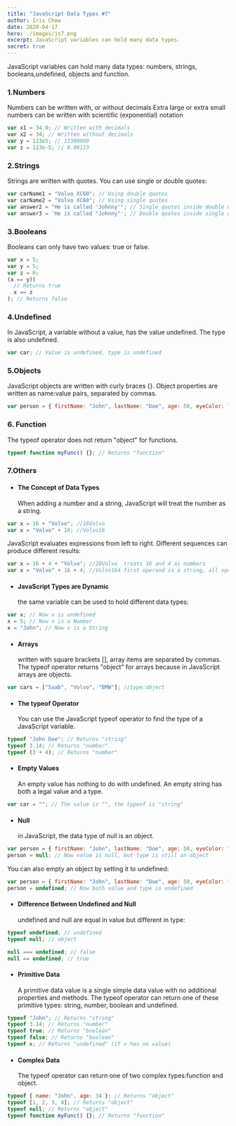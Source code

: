 ```yaml
---
title: "JavaScript Data Types #7"
author: Iris Chew
date: 2020-04-17
hero: ./images/js7.png
excerpt: JavaScript variables can hold many data types.
secret: true
---
```


JavaScript variables can hold many data types: numbers, strings, booleans,undefined, objects and function.

### 1.Numbers

Numbers can be written with, or without decimals
Extra large or extra small numbers can be written with scientific (exponential) notation

```javascript
var x1 = 34.0; // Written with decimals
var x2 = 34; // Written without decimals
var y = 123e5; // 12300000
var z = 123e-5; // 0.00123
```

### 2.Strings

Strings are written with quotes. You can use single or double quotes:

```javascript
var carName1 = "Volvo XC60"; // Using double quotes
var carName2 = "Volvo XC60"; // Using single quotes
var answer2 = "He is called 'Johnny'"; // Single quotes inside double quotes
var answer3 = 'He is called "Johnny"'; // Double quotes inside single quotes
```

### 3.Booleans

Booleans can only have two values: true or false.

```javascript
var x = 5;
var y = 5;
var z = 6;
(x == y)(
  // Returns true
  x == z
); // Returns false
```

### 4.Undefined

In JavaScript, a variable without a value, has the value undefined. The type is also undefined.

```javascript
var car; // Value is undefined, type is undefined
```

### 5.Objects

JavaScript objects are written with curly braces {}.
Object properties are written as name:value pairs, separated by commas.

```javascript
var person = { firstName: "John", lastName: "Doe", age: 50, eyeColor: "blue" };
```

### 6. Function

The typeof operator does not return "object" for functions.

```javascript
typeof function myFunc() {}; // Returns "function"
```

### 7.Others

- #### The Concept of Data Types
  When adding a number and a string, JavaScript will treat the number as a string.

```javascript
var x = 16 + "Volvo"; //16Volvo
var x = "Volvo" + 16; //Volvo16
```

JavaScript evaluates expressions from left to right. Different sequences can produce different results:

```javascript
var x = 16 + 4 + "Volvo"; //20Volvo  treats 16 and 4 as numbers
var x = "Volvo" + 16 + 4; //Volvo164 first operand is a string, all operands are treated as strings.
```

- #### JavaScript Types are Dynamic
  the same variable can be used to hold different data types:

```javascript
var x; // Now x is undefined
x = 5; // Now x is a Number
x = "John"; // Now x is a String
```

- #### Arrays
  written with square brackets [], array items are separated by commas.
  The typeof operator returns "object" for arrays because in JavaScript arrays are objects.

```javascript
var cars = ["Saab", "Volvo", "BMW"]; //type:object
```

- #### The typeof Operator
  You can use the JavaScript typeof operator to find the type of a JavaScript variable.

```javascript
typeof "John Doe"; // Returns "string"
typeof 3.14; // Returns "number"
typeof (3 + 4); // Returns "number"
```

- #### Empty Values
  An empty value has nothing to do with undefined.
  An empty string has both a legal value and a type.

```javascript
var car = ""; // The value is "", the typeof is "string"
```

- #### Null
  in JavaScript, the data type of null is an object.

```javascript
var person = { firstName: "John", lastName: "Doe", age: 50, eyeColor: "blue" };
person = null; // Now value is null, but type is still an object
```

You can also empty an object by setting it to undefined:

```javascript
var person = { firstName: "John", lastName: "Doe", age: 50, eyeColor: "blue" };
person = undefined; // Now both value and type is undefined
```

- #### Difference Between Undefined and Null
  undefined and null are equal in value but different in type:

```javascript
typeof undefined; // undefined
typeof null; // object

null === undefined; // false
null == undefined; // true
```

- #### Primitive Data
  A primitive data value is a single simple data value with no additional properties and methods.
  The typeof operator can return one of these primitive types: string, number, boolean and undefined.

```javascript
typeof "John"; // Returns "string"
typeof 3.14; // Returns "number"
typeof true; // Returns "boolean"
typeof false; // Returns "boolean"
typeof x; // Returns "undefined" (if x has no value)
```

- #### Complex Data
  The typeof operator can return one of two complex types:function and object.

```javascript
typeof { name: "John", age: 34 }; // Returns "object"
typeof [1, 2, 3, 4]; // Returns "object"
typeof null; // Returns "object"
typeof function myFunc() {}; // Returns "function"
```
